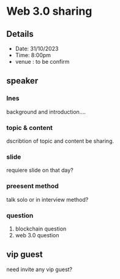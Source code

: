 # Web 3.0 sharing
## Details
- Date: 31/10/2023
- Time: 8:00pm
- venue : to be confirm

## speaker 
### Ines
background and introduction....
### topic & content
dscribtion of topic and content be sharing.

### slide
requiere slide on that day?

### preesent method
talk solo or in interview method?

### question
1. blockchain question
2. web 3.0 question

## vip guest
need invite any vip guest?


